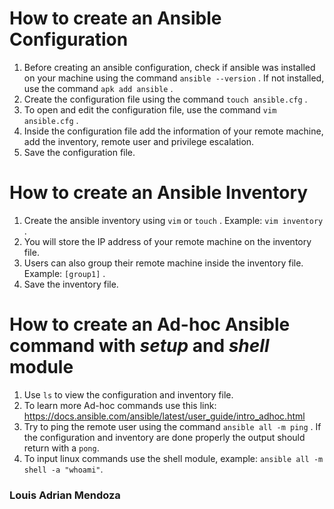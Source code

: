 # How to create an Ansible Configuration  
1. Before creating an ansible configuration, check if ansible was installed on your machine using the command `ansible --version` . If not installed, use the command `apk add ansible` .  
1. Create the configuration file using the command `touch ansible.cfg` .  
1. To open and edit the configuration file, use the command `vim ansible.cfg` .  
1. Inside the configuration file add the information of your remote machine, add the inventory, remote user and privilege escalation.  
1. Save the configuration file.  
  
# How to create an Ansible Inventory  
1. Create the ansible inventory using `vim` or `touch` . Example: `vim inventory` .  
1. You will store the IP address of your remote machine on the inventory file.  
1. Users can also group their remote machine inside the inventory file. Example: `[group1]` .  
1. Save the inventory file.  

# How to create an Ad-hoc Ansible command with _setup_ and _shell_ module  
1. Use `ls` to view the configuration and inventory file.
1. To learn more Ad-hoc commands use this link: <https://docs.ansible.com/ansible/latest/user_guide/intro_adhoc.html>  
1. Try to ping the remote user using the command `ansible all -m ping` . If the configuration and inventory are done properly the output should return with a `pong`.  
1. To input linux commands use the shell module, example: `ansible all -m shell -a "whoami"`.  
  
### Louis Adrian Mendoza  
